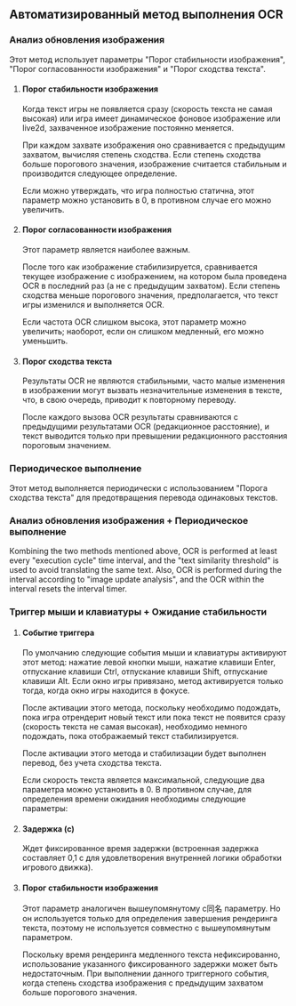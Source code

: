 ## Автоматизированный метод выполнения OCR

### Анализ обновления изображения

Этот метод использует параметры "Порог стабильности изображения", "Порог согласованности изображения" и "Порог сходства текста".

1. #### Порог стабильности изображения

    Когда текст игры не появляется сразу (скорость текста не самая высокая) или игра имеет динамическое фоновое изображение или live2d, захваченное изображение постоянно меняется.

    При каждом захвате изображения оно сравнивается с предыдущим захватом, вычисляя степень сходства. Если степень сходства больше порогового значения, изображение считается стабильным и производится следующее определение.

    Если можно утверждать, что игра полностью статична, этот параметр можно установить в 0, в противном случае его можно увеличить.

1. #### Порог согласованности изображения

    Этот параметр является наиболее важным.

    После того как изображение стабилизируется, сравнивается текущее изображение с изображением, на котором была проведена OCR в последний раз (а не с предыдущим захватом). Если степень сходства меньше порогового значения, предполагается, что текст игры изменился и выполняется OCR.

    Если частота OCR слишком высока, этот параметр можно увеличить; наоборот, если он слишком медленный, его можно уменьшить.

1. #### Порог сходства текста

    Результаты OCR не являются стабильными, часто малые изменения в изображении могут вызвать незначительные изменения в тексте, что, в свою очередь, приводит к повторному переводу.

    После каждого вызова OCR результаты сравниваются с предыдущими результатами OCR (редакционное расстояние), и текст выводится только при превышении редакционного расстояния пороговым значением.

### Периодическое выполнение

Этот метод выполняется периодически с использованием "Порога сходства текста" для предотвращения перевода одинаковых текстов.

### Анализ обновления изображения + Периодическое выполнение

Кombining the two methods mentioned above, OCR is performed at least every "execution cycle" time interval, and the "text similarity threshold" is used to avoid translating the same text. Also, OCR is performed during the interval according to "image update analysis", and the OCR within the interval resets the interval timer.

### Триггер мыши и клавиатуры + Ожидание стабильности

1. #### Событие триггера

    По умолчанию следующие события мыши и клавиатуры активируют этот метод: нажатие левой кнопки мыши, нажатие клавиши Enter, отпускание клавиши Ctrl, отпускание клавиши Shift, отпускание клавиши Alt. Если окно игры привязано, метод активируется только тогда, когда окно игры находится в фокусе.

    После активации этого метода, поскольку необходимо подождать, пока игра отрендерит новый текст или пока текст не появится сразу (скорость текста не самая высокая), необходимо немного подождать, пока отображаемый текст стабилизируется.

    После активации этого метода и стабилизации будет выполнен перевод, без учета сходства текста.

    Если скорость текста является максимальной, следующие два параметра можно установить в 0. В противном случае, для определения времени ожидания необходимы следующие параметры:

1. #### Задержка (с)

    Ждет фиксированное время задержки (встроенная задержка составляет 0,1 с для удовлетворения внутренней логики обработки игрового движка).

1. #### Порог стабильности изображения

    Этот параметр аналогичен вышеупомянутому с同名 параметру. Но он используется только для определения завершения рендеринга текста, поэтому не используется совместно с вышеупомянутым параметром.

    Поскольку время рендеринга медленного текста нефиксированно, использование указанного фиксированного задержки может быть недостаточным. При выполнении данного триггерного события, когда степень сходства изображения с предыдущим захватом больше порогового значения.
